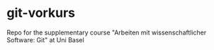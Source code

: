 # git-vorkurs
Repo for the supplementary course "Arbeiten mit wissenschaftlicher Software: Git" at Uni Basel
